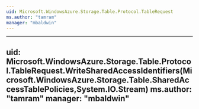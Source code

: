 ```yaml
---
uid: Microsoft.WindowsAzure.Storage.Table.Protocol.TableRequest
ms.author: "tamram"
manager: "mbaldwin"
---
```


---
uid: Microsoft.WindowsAzure.Storage.Table.Protocol.TableRequest.WriteSharedAccessIdentifiers(Microsoft.WindowsAzure.Storage.Table.SharedAccessTablePolicies,System.IO.Stream)
ms.author: "tamram"
manager: "mbaldwin"
---
